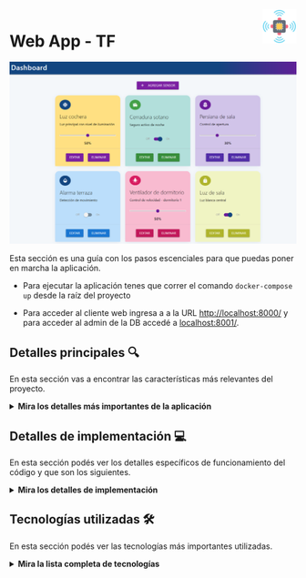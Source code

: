 <a >
    <img src="src\frontend\static\images\logo.png" alt="logo" title="Goto IoT" align="right" width="60" height="60" />
</a>

Web App - TF
=======================

![architecture](web_app.png)


Esta sección es una guía con los pasos escenciales para que puedas poner en marcha la aplicación.

- Para ejecutar la aplicación tenes que correr el comando `docker-compose up` desde la raíz del proyecto

- Para acceder al cliente web ingresa a a la URL [http://localhost:8000/](http://localhost:8000/) y para acceder al admin de la DB accedé a [localhost:8001/](http://localhost:8001/). 


## Detalles principales 🔍

En esta sección vas a encontrar las características más relevantes del proyecto.

<details><summary><b>Mira los detalles más importantes de la aplicación</b></summary><br>
<br>

### Arquitectura de la aplicación

### El cliente web

El cliente web es una Single Page Application que se comunica con el servicio en NodeJS mediante JSON a través de requests HTTP. Puede consultar el estado de dispositivos en la base de datos (por medio del servicio en NodeJS) y también cambiar el estado de los mismos. Los estilos del código están basados en **Material Design**.

### El servicio web

El servicio en **NodeJS** posee distintos endpoints para comunicarse con el cliente web mediante requests HTTP enviando **JSON** en cada transacción. Procesando estos requests es capaz de comunicarse con la base de datos para consultar y controlar el estado de los dispositivos, y devolverle una respuesta al cliente web también en formato JSON. Así mismo el servicio es capaz de servir el código del cliente web.

### La base de datos

La base de datos se comunica con el servicio de NodeJS y permite almacenar el estado de los dispositivos en la tabla **Devices**. Ejecuta un motor **MySQL versión 5.7** y permite que la comunicación con sus clientes pueda realizarse usando usuario y contraseña en texto plano. En versiones posteriores es necesario brindar claves de acceso, por este motivo la versión 5.7 es bastante utilizada para fases de desarrollo.

### El administrador de la DB

Para esta aplicación se usa **PHPMyAdmin**, que es un administrador de base de datos web muy utilizado y que podés utilizar en caso que quieras realizar operaciones con la base, como crear tablas, modificar columnas, hacer consultas y otras cosas más.

### El compilador de TypeScript

**TypeScript** es un lenguaje de programación libre y de código abierto desarrollado y mantenido por Microsoft. Es un superconjunto de JavaScript, que esencialmente añade tipos estáticos y objetos basados en clases. Para esta aplicación se usa un compilador de TypeScript basado en una imagen de [Harmish](https://hub.docker.com/r/harmish) en Dockerhub, y está configurado para monitorear en tiempo real los cambios que se realizan sobre el directorio **src/frontend/ts** y automáticamente generar código compilado a JavaScript en el directorio  **src/frontend/js**. Los mensajes del compilador aparecen automáticamente en la terminal al ejecutar el comando **docker-compose up**.

### Ejecución de servicios

Los servicios de la aplicación se ejecutan sobre **contenedores de Docker**, así se pueden desplegar de igual manera en diferentes plataformas. Los detalles sobre cómo funcionan los servicios los podés ver directamente en el archivo **docker-compose.yml**.

### Organización del proyecto

En la siguiente ilustración podés ver cómo está organizado el proyecto para que tengas en claro qué cosas hay en cada lugar.

```sh
├── db                          # directorio de la DB
│   ├── data                    # estructura y datos de la DB
│   └── dumps                   # directorio de estructuras de la DB
│       └── smart_home.sql      # estructura con la base de datos "smart_home"
└── src                         # directorio codigo fuente
│   ├── backend                 # directorio para el backend de la aplicacion
│   │   ├── index.js            # codigo principal del backend
│   │   ├── mysql-connector.js  # codigo de conexion a la base de datos
│   │   ├── package.json        # configuracion de proyecto NodeJS
│   │   └── package-lock.json   # configuracion de proyecto NodeJS
│   └── frontend                # directorio para el frontend de la aplicacion
│       ├── js                  # codigo javascript que se compila automáticamente
│       ├── static              # donde alojan archivos de estilos, imagenes, fuentes, etc.
│       ├── ts                  # donde se encuentra el codigo TypeScript a desarrollar
│       └── index.html          # archivo principal del cliente HTML
├── docker-compose.yml          # archivo donde se aloja la configuracion completa
├── README.md                   # este archivo
├── CHANGELOG.md                # archivo para guardar los cambios del proyecto
├── LICENSE.md                  # licencia del proyecto
```


</details>

## Detalles de implementación 💻

En esta sección podés ver los detalles específicos de funcionamiento del código y que son los siguientes.

<details><summary><b>Mira los detalles de implementación</b></summary><br>

### Agregar un dispositivo

- Hacer click sobre el boton "Agregar Sensor" y se abrirá un formulario
- Ingresar los siguiente datos:
    - Nombre del sensor
    - Descripción
    - Tipo de control (Switch o Slider bar)
    - Nombre del icono
    - Valor inicial (decimal de 0 a 1)
- Al completar el formulario dar clik sobre el boton "Crear sennsor"


### Frontend

El poryecto fue desarrollado utilizando tecnologias como TypScript, HTML y Materialize, organizando las funciones principales en módulos separados para mantener el codigo ordenado. A continuacion se detalla la estrucutra del proyecto y las princiaples funciones e interacciones del usuario.

- Para la gestión de tarjetas (card), se utilizan archivos como cardDB.ts, cardAdd.ts, cardEdit.ts, cardEditSendDB.ts y cardDelete.ts, que permiten crear, editar, eliminar y almacenar tarjetas de manera eficiente. La navegación entre tarjetas se realiza a través de un slider implementado en cardSlider.ts, lo que facilita una experiencia visual dinámica. Además, el archivo device.ts se encarga de manejar aspectos específicos del entorno o dispositivo donde se ejecuta la aplicación
- Las principales interacciones de usuario incluyen la posibilidad de agregar nuevas tarjetas mediante formularios, editar tarjetas existentes con validaciones y confirmaciones, eliminar tarjetas con mensajes de advertencia y navegar entre ellas de forma intuitiva. Se priorizó la modularidad del código, la persistencia local de los datos y la retroalimentación inmediata al usuario para asegurar una experiencia fluida y confiable.

    A continuación, se destacan las principales interacciones de usuario implementadas:

    - Agregar una nueva tarjeta mediante un formulario con validación de datos.
    - Editar tarjetas existentes, mostrando los datos actuales y permitiendo su modificación.
    - Eliminar tarjetas seleccionadas, con confirmación previa para evitar borrados accidentales.
    - Navegar entre tarjetas de forma visual e intuitiva utilizando un slider.
    - Recibir mensajes de error o confirmación según las acciones realizadas.

### Backend

El backend, desarrollado en Node.js con JavaScript, utiliza Express para gestionar las rutas HTTP y MySQL para la persistencia de datos. El archivo index.js actúa como servidor, recibiendo solicitudes del frontend y respondiendo con la información solicitada. La conexión a la base de datos MySQL se realiza a través de mysql-connector.js, permitiendo ejecutar consultas SQL para gestionar los datos de las tarjetas.

La estructura de la base de datos está definida en smart_home.sql, asegurando la integridad de los datos. El archivo package.json gestiona las dependencias necesarias, como Express y el conector de MySQL.

El frontend se comunica con el backend mediante solicitudes HTTP, permitiendo operaciones CRUD (crear, leer, actualizar, eliminar) sobre las tarjetas. El backend procesa estas solicitudes, interactúa con la base de datos y responde al cliente web con los resultados.

Entre las responsabilidades más relevantes del backend se encuentran:

- Gestionar la autenticación y el flujo de datos entre el cliente web y la base de datos.
- Ejecutar operaciones CRUD sobre las tarjetas de manera eficiente y segura.
- Mantener la integridad y consistencia de los datos almacenados en MySQL.
- Responder al frontend con información actualizada y mensajes de estado claros.
- Facilitar la escalabilidad y el mantenimiento del sistema gracias a su estructura modular.

<details><summary><b>Endpoints disponibles</b></summary><br>


1) Obtener todos los dispositivos.

```json
{
    "method": "GET",
    "endpoint": "/devices/",
    "request_headers": "application/json",
    "request_body": "",
    "response_code": 200,
    "response_body": [
        {
            "id": 1,
            "name": "Kitchen Light",
            "description": "Luz de la cocina",
            "state": 1,
            "type": 0,
            "value": null,
            "icon": "light_bulb"
        }
    ]
}
``` 

2) Crear un nuevo dispositivo.

```json
{
    "method": "POST",
    "endpoint": "/devices/",
    "request_headers": "application/json",
    "request_body": {
        "name": "Bedroom Light",
        "description": "Luz del dormitorio",
        "tipo": 0,
        "valor": 0,
        "iconMate": "light_bulb"
    },
    "response_code": 201,
    "response_body": {
        "message": "Dispositivo creado exitosamente",
        "id": 3
    }
}
``` 

3) Actualizar un dispositivo existente.

```json
{
    "method": "PUT",
    "endpoint": "/devices/:id",
    "request_headers": "application/json",
    "request_body": {
        "name": "Updated Device Name",
        "valor": 1,
        "description": "Nueva descripción"
    },
    "response_code": 200,
    "response_body": {
        "message": "Dispositivo actualizado"
    }
}
``` 

4) Eliminar un dispositivo.

```json
{
    "method": "DELETE",
    "endpoint": "/devices/:id",
    "request_headers": "application/json",
    "request_body": "",
    "response_code": 200,
    "response_body": {
        "message": "Dispositivo eliminado"
    }
}
``` 

</details>

</details>


## Tecnologías utilizadas 🛠️

En esta sección podés ver las tecnologías más importantes utilizadas.

<details><summary><b>Mira la lista completa de tecnologías</b></summary><br>

* [Docker](https://www.docker.com/) - Ecosistema que permite la ejecución de contenedores de software.
* [Docker Compose](https://docs.docker.com/compose/) - Herramienta que permite administrar múltiples contenedores de Docker.
* [Node JS](https://nodejs.org/es/) - Motor de ejecución de código JavaScript en backend.
* [MySQL](https://www.mysql.com/) - Base de datos para consultar y almacenar datos.
* [PHPMyAdmin](https://www.phpmyadmin.net/) - Administrador web de base de datos.
* [Material Design](https://material.io/design) - Bibliotecas de estilo responsive para aplicaciones web.
* [TypeScript](https://www.typescriptlang.org/) - Superset de JavaScript tipado y con clases.

</details>

